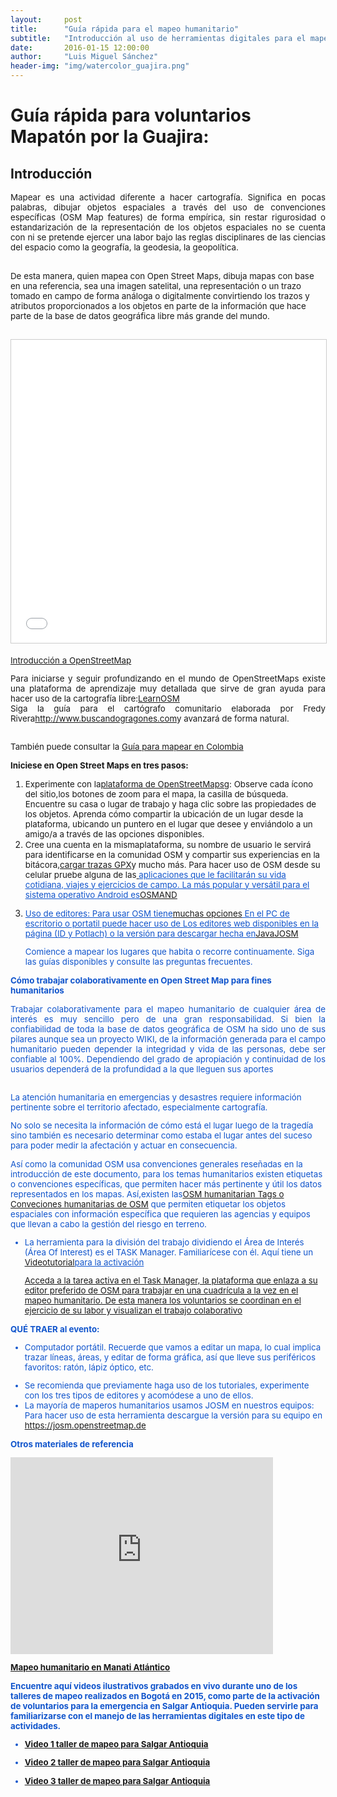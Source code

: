 ```yaml
---
layout:     post
title:      "Guía rápida para el mapeo humanitario"
subtitle:   "Introducción al uso de herramientas digitales para el mapeo humanitario"
date:       2016-01-15 12:00:00
author:     "Luis Miguel Sánchez"
header-img: "img/watercolor_guajira.png"
---
```


<h1>Guía rápida para voluntarios
Mapatón por la Guajira:</h1>

<h2><b>Introducción</b></h2>

<p align="justify">
<font size="2" style="font-size: 10pt">Mapear es una actividad
diferente a hacer cartografía. Significa en pocas palabras, dibujar
objetos espaciales a través del uso de convenciones específicas
(OSM Map features) de forma empírica, sin restar rigurosidad o
estandarización de la representación de los objetos espaciales no
se cuenta con ni se pretende ejercer una labor bajo las reglas
disciplinares de las ciencias del espacio como la geografía, la
geodesia, la geopolítica.</p>

<br>
De esta manera, quien mapea
con Open Street Maps, dibuja mapas con base en una referencia, sea
una imagen satelital, una representación o un trazo tomado en campo
de forma análoga o digitalmente convirtiendo los trazos y atributos
proporcionados a los objetos en parte de la información que hace
parte de la base de datos geográfica libre más grande del mundo.
</p>

<br>
<iframe src="//es.slideshare.net/slideshow/embed_code/key/jx4NC6iUb1A4vl" width="595" height="485" frameborder="0" marginwidth="0" marginheight="0" scrolling="no" style="border:1px solid #CCC; border-width:1px; margin-bottom:5px; max-width: 100%;" allowfullscreen> </iframe> 

<p><a href="//es.slideshare.net/j3m/introduccin-a-openstreetmap" title="Introducción a OpenStreetMap" target="_blank" align="center">Introducción a OpenStreetMap</a></p>

<p align="justify">Para iniciarse y seguir profundizando  en el mundo
de OpenStreetMaps existe una plataforma de aprendizaje  muy detallada que
sirve de gran ayuda para hacer uso de la cartografía libre:<a href="http://learnosm.org/es">LearnOSM</a>
<br>
Siga la guía para el cartógrafo comunitario elaborada por Fredy Rivera<a href="http://www.buscandodragones.com/">http://www.buscandogragones.com</a>y avanzará de forma natural.</p>
<br>
También puede consultar la <a href="http://wiki.openstreetmap.org/wiki/Gu%C3%ADa_para_mapear_en_Colombia">Guía para mapear en Colombia</a></p>

<p><b>Iniciese en Open Street Maps
en tres pasos:</b>

<ol>
	<li>Experimente con la<a href="http://www.osm.org/">plataforma de OpenStreetMapsg</a>: Observe cada ícono del sitio,los botones de zoom para el mapa, la casilla de búsqueda. Encuentre
su casa o lugar de trabajo y haga clic sobre las propiedades de los objetos. Aprenda cómo compartir la ubicación de un lugar desde la
plataforma, ubicando un puntero en el lugar que desee y enviándolo a un amigo/a a través de las opciones disponibles.

<li>Cree una cuenta en la mismaplataforma, su nombre de usuario le servirá para identificarse en la
comunidad OSM y compartir sus experiencias en la bitácora,<a href="http://wiki.openstreetmap.org/wiki/ES:Upload">cargar trazas GPX</a></u>y mucho más.  Para hacer uso de OSM desde su celular pruebe alguna de las<a href="http://wiki.openstreetmap.org/wiki/Software/Mobile">
</a></font><a href="http://wiki.openstreetmap.org/wiki/Software/Mobile"><font color="#1155cc"><font size="2" style="font-size: 10pt"><u>aplicaciones que le facilitarán su vida cotidiana, viajes y ejercicios de campo. La más popular y versátil
para el sistema operativo Android es<a href="https://play.google.com/store/apps/details?id=net.osmand&amp;hl=es&amp;usg=AFQjCNH-T5YsI4wgCo4hHd5xu-80FrLXlw&amp;sig2=osOUAhWJjK8g_nciVhcfgg"><u>OSMAND</u></a></p>

<li>Uso de editores: Para usar OSM tiene<a href="http://wiki.openstreetmap.org/wiki/Editors">muchas opciones</a> En el PC de escritorio o portatil puede hacer uso de Los editores
web disponibles en la página (ID y Potlach) o la versión para descargar hecha en<a href="https://es.wikipedia.org/wiki/Java_%28lenguaje_de_programaci%C3%B3n%29">Java</u>JOSM</a></p>
Comience a mapear los lugares que habita o recorre continuamente. Siga las guías disponibles y consulte las preguntas frecuentes.

</ol>
</p>

<p><b>Cómo trabajar colaborativamente en Open Street Map para fines humanitarios</b></p>


<p align="justify">Trabajar colaborativamente para el mapeo humanitario de cualquier área de interés es muy
sencillo pero de una gran responsabilidad. Si bien la confiabilidad de toda la base de datos geográfica de OSM ha sido uno de sus pilares
aunque sea un proyecto WIKI, de la información generada para el campo humanitario pueden depender la integridad y vida de las personas,
debe ser confiable al 100%. Dependiendo del grado de apropiación y continuidad de los  usuarios dependerá de la profundidad a la que lleguen sus aportes</p>
<br>
La atención humanitaria en emergencias y desastres requiere información pertinente sobre el territorio afectado, especialmente
cartografía.

No solo se necesita 	la información de cómo está el lugar luego de
la tragedía sino 	también es necesario determinar como estaba el
lugar antes del 	suceso para poder medir la afectación y actuar en
consecuencia.

Así como la 	comunidad OSM usa convenciones generales reseñadas en
la introducción de este documento, para los temas humanitarios
existen etiquetas o convenciones específicas, que permiten hacer
más pertinente y útil los datos representados en los mapas. Así,existen las<a href="http://wiki.openstreetmap.org/wiki/Humanitarian_OSM_Tags">OSM humanitarian  Tags o Conveciones humanitarias de OSM</a></u>
que permiten etiquetar los objetos espaciales con información específica que requieren las agencias y equipos
que llevan a cabo la gestión del riesgo en terreno.</p>

<p>
<ul>
<li>La herramienta para 	la división del trabajo dividiendo el Área de
Interés (Área Of 	Interest) es el TASK Manager. Familiarícese con
él. Aquí tiene un <u><a href="http://www.youtube.com/watch?v=OE4esODrixc">Videotutorial</a>para la activación</u></p>
<p><a href="https://tasks.hotosm.org/project/1409#task/66">Acceda a la tarea activa en el Task Manager, la plataforma que enlaza a su editor
preferido de OSM para trabajar en una cuadrícula a la vez en el mapeo humanitario. De esta manera los voluntarios se coordinan en el ejercicio de su labor y visualizan el trabajo colaborativo</a></p>
</ul>

<p><b>QUÉ TRAER al evento:</b></p>

<p>
<ul>
<li> Computador 	portátil. Recuerde que vamos a editar un mapa, lo cual
implica 	trazar líneas, áreas, y editar de forma gráfica, así que
lleve 	sus periféricos favoritos: ratón, lápiz óptico, etc.</p>

<li>Se recomienda que previamente haga uso de los tutoriales,
experimente con los tres tipos de editores y acomódese a uno de
ellos. 
<li>La mayoría de maperos humanitarios usamos JOSM en nuestros
equipos: Para hacer uso de esta herramienta descargue la versión
para su equipo en <a href="https://josm.openstreetmap.de/">https://josm.openstreetmap.de</a>

</ul>

</p>

<p><b>Otros materiales de referencia<b></p>

<iframe width="420" height="315" src="https://www.youtube.com/embed/vjkNxaR7knQ" frameborder="0" allowfullscreen></iframe>
<p><a href="http://trewa.co/2011/08/21/mapeando-el-municipio-de-manati-atlantico/">Mapeo humanitario en Manati Atlántico</a></u></p>

<p>Encuentre aquí
videos ilustrativos grabados en vivo durante uno de los talleres de
mapeo realizados en Bogotá en 2015, como parte de la activación de
voluntarios para la emergencia en Salgar Antioquia. Pueden servirle
para familiarizarse con el manejo de las herramientas digitales en
este tipo de actividades.</p>

<ul>
<p><li><a href="https://youtu.be/U4UxdnXKFCI">Video 1 taller de mapeo para Salgar Antioquia</p>
<p><li><a href="https://youtu.be/USHRJGJM1Bg">Video 2 taller de mapeo para Salgar Antioquia</p>
<p><li><a href="https://youtu.be/fklfyKDPZuU">Video 3 taller de mapeo para Salgar Antioquia</p>
</ul>
